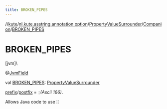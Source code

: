 ```yaml
---
title: BROKEN_PIPES
---
```

//[kute](../../../../index.html)/[nl.kute.asstring.annotation.option](../../index.html)/[PropertyValueSurrounder](../index.html)/[Companion](index.html)/[BROKEN_PIPES](-b-r-o-k-e-n_-p-i-p-e-s.html)



# BROKEN_PIPES



[jvm]\




@[JvmField](https://kotlinlang.org/api/latest/jvm/stdlib/kotlin.jvm/-jvm-field/index.html)



val [BROKEN_PIPES](-b-r-o-k-e-n_-p-i-p-e-s.html): [PropertyValueSurrounder](../index.html)



[prefix](../prefix.html)/[postfix](../postfix.html) = `¦`*(Ascii 166)*.



Allows Java code to use [¦¦](../¦¦/index.html)




